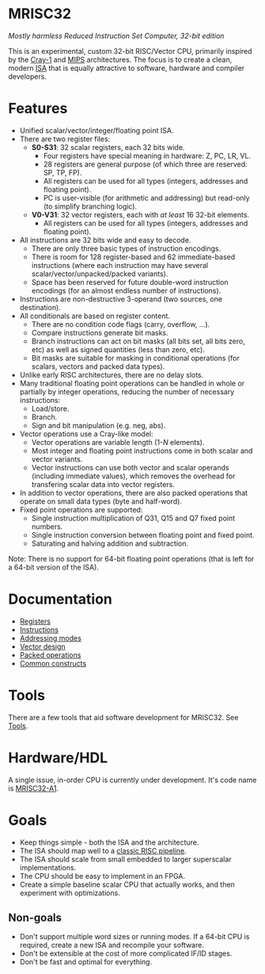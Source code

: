 # MRISC32
*Mostly harmless Reduced Instruction Set Computer, 32-bit edition*

This is an experimental, custom 32-bit RISC/Vector CPU, primarily inspired by the [Cray-1](https://en.wikipedia.org/wiki/Cray-1) and [MIPS](https://en.wikipedia.org/wiki/MIPS_architecture) architectures. The focus is to create a clean, modern [ISA](https://en.wikipedia.org/wiki/Instruction_set_architecture) that is equally attractive to software, hardware and compiler developers.

# Features

* Unified scalar/vector/integer/floating point ISA.
* There are two register files:
  - **S0-S31**: 32 scalar registers, each 32 bits wide.
    - Four registers have special meaning in hardware: Z, PC, LR, VL.
    - 28 registers are general purpose (of which three are reserved: SP, TP, FP).
    - All registers can be used for all types (integers, addresses and floating point).
    - PC is user-visible (for arithmetic and addressing) but read-only (to simplify branching logic).
  - **V0-V31**: 32 vector registers, each with *at least* 16 32-bit elements.
    - All registers can be used for all types (integers, addresses and floating point).
* All instructions are 32 bits wide and easy to decode.
  - There are only three basic types of instruction encodings.
  - There is room for 128 register-based and 62 immediate-based instructions (where each instruction may have several scalar/vector/unpacked/packed variants).
  - Space has been reserved for future double-word instruction encodings (for an almost endless number of instructions).
* Instructions are non-destructive 3-operand (two sources, one destination).
* All conditionals are based on register content.
  - There are no condition code flags (carry, overflow, ...).
  - Compare instructions generate bit masks.
  - Branch instructions can act on bit masks (all bits set, all bits zero, etc) as well as signed quantities (less than zero, etc).
  - Bit masks are suitable for masking in conditional operations (for scalars, vectors and packed data types).
* Unlike early RISC architectures, there are no delay slots.
* Many traditional floating point operations can be handled in whole or partially by integer operations, reducing the number of necessary instructions:
  - Load/store.
  - Branch.
  - Sign and bit manipulation (e.g. neg, abs).
* Vector operations use a Cray-like model:
  - Vector operations are variable length (1-*N* elements).
  - Most integer and floating point instructions come in both scalar and vector variants.
  - Vector instructions can use both vector and scalar operands (including immediate values), which removes the overhead for transfering scalar data into vector registers.
* In addition to vector operations, there are also packed operations that operate on small data types (byte and half-word).
* Fixed point operations are supported:
  - Single instruction multiplication of Q31, Q15 and Q7 fixed point numbers.
  - Single instruction conversion between floating point and fixed point.
  - Saturating and halving addition and subtraction.

Note: There is no support for 64-bit floating point operations (that is left for a 64-bit version of the ISA).


# Documentation

* [Registers](doc/Registers.md)
* [Instructions](doc/Instructions.md)
* [Addressing modes](doc/AddressingModes.md)
* [Vector design](doc/VectorDesign.md)
* [Packed operations](doc/PackedOperations.md)
* [Common constructs](doc/CommonConstructs.md)


# Tools

There are a few tools that aid software development for MRISC32. See [Tools](tools/README.md).


# Hardware/HDL

A single issue, in-order CPU is currently under development. It's code name is [MRISC32-A1](hw/mrisc32-a1/).


# Goals

* Keep things simple - both the ISA and the architecture.
* The ISA should map well to a [classic RISC pipeline](https://en.wikipedia.org/wiki/Classic_RISC_pipeline).
* The ISA should scale from small embedded to larger superscalar implementations.
* The CPU should be easy to implement in an FPGA.
* Create a simple baseline scalar CPU that actually works, and then experiment with optimizations.

## Non-goals

* Don't support multiple word sizes or running modes. If a 64-bit CPU is required, create a new ISA and recompile your software.
* Don't be extensible at the cost of more complicated IF/ID stages.
* Don't be fast and optimal for everything.


